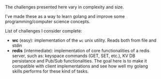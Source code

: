 The challenges presented here vary in complexity and size.

I've made these as a way to learn golang and improve some programming/computer science concepts.

List of challenges I consider complete:

- **wc** (easy): implementation of the `wc` unix utility. Reads both from file and stdin
- **redis** (intermediate): implementation of core functionalities of a redis server, such as: keyspace commands (GET, SET, etc.), KV DB persistance and Pub/Sub functionalities. The goal here is to make it compatible with client implementations and see how well my golang skills performs for these kind of tasks.
